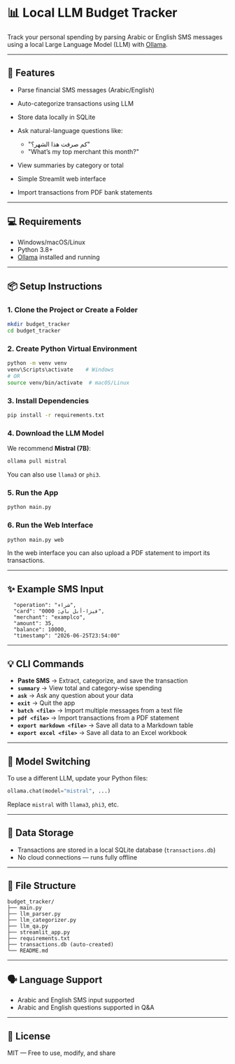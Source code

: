 # 📊 Local LLM Budget Tracker

Track your personal spending by parsing Arabic or English SMS messages using a local Large Language Model (LLM) with [Ollama](https://ollama.com/).

---

## 🧰 Features

* Parse financial SMS messages (Arabic/English)
* Auto-categorize transactions using LLM
* Store data locally in SQLite
* Ask natural-language questions like:

  * "كم صرفت هذا الشهر؟"
  * "What’s my top merchant this month?"
* View summaries by category or total
* Simple Streamlit web interface
* Import transactions from PDF bank statements

---

## 💻 Requirements

* Windows/macOS/Linux
* Python 3.8+
* [Ollama](https://ollama.com/download) installed and running

---

## 📦 Setup Instructions

### 1. Clone the Project or Create a Folder

```bash
mkdir budget_tracker
cd budget_tracker
```

### 2. Create Python Virtual Environment

```bash
python -m venv venv
venv\Scripts\activate    # Windows
# OR
source venv/bin/activate  # macOS/Linux
```

### 3. Install Dependencies

```bash
pip install -r requirements.txt
```

### 4. Download the LLM Model

We recommend **Mistral (7B)**:

```bash
ollama pull mistral
```

You can also use `llama3` or `phi3`.

### 5. Run the App

```bash
python main.py
```

### 6. Run the Web Interface

```bash
python main.py web
```

In the web interface you can also upload a PDF statement to import its transactions.

---

## ✨ Example SMS Input

```
  "operation": "شراء",
  "card": "0000 ;فيزا-أبل باي",
  "merchant": "examplco",
  "amount": 35,
  "balance": 10000,
  "timestamp": "2026-06-25T23:54:00"

```

---

## 💡 CLI Commands

* **Paste SMS** → Extract, categorize, and save the transaction
* **`summary`** → View total and category-wise spending
* **`ask`** → Ask any question about your data
* **`exit`** → Quit the app
* **`batch <file>`** → Import multiple messages from a text file
* **`pdf <file>`** → Import transactions from a PDF statement
* **`export markdown <file>`** → Save all data to a Markdown table
* **`export excel <file>`** → Save all data to an Excel workbook

---

## 🧠 Model Switching

To use a different LLM, update your Python files:

```python
ollama.chat(model="mistral", ...)
```

Replace `mistral` with `llama3`, `phi3`, etc.

---

## 🔐 Data Storage

* Transactions are stored in a local SQLite database (`transactions.db`)
* No cloud connections — runs fully offline

---

## 📂 File Structure

```
budget_tracker/
├── main.py
├── llm_parser.py
├── llm_categorizer.py
├── llm_qa.py
├── streamlit_app.py
├── requirements.txt
├── transactions.db (auto-created)
└── README.md
```

---

## 🗣️ Language Support

* Arabic and English SMS input supported
* Arabic and English questions supported in Q\&A

---

## 🤝 License

MIT — Free to use, modify, and share
